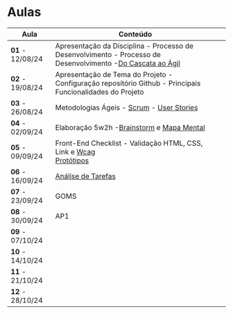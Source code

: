 # Aulas

| Aula                     | Conteúdo                                                                                                                                         |  |
| ------------------------ | ------------------------------------------------------------------------------------------------------------------------------------------------- | - |
| __01__ - 12/08/24 | Apresentação da Disciplina - Processo de Desenvolvimento - Processo de Desenvolvimento -[Do Cascata ao Ágil](../assets/Aulas/CascataAoAgil.docx) |  |
| __02__ - 19/08/24 | Apresentação de Tema do Projeto - Configuração repositório Github - Principais Funcionalidades do Projeto                                    |  |
| __03__ - 26/08/24 | Metodologias Ágeis - [Scrum](/docs/assets/docs/Mapa+do+Scrum+Framework+utilizado+nas+aulas.pdf) - [User Stories](/docs/assets/docs/Scrum.pdf)          |  |
| __04__ - 02/09/24 | Elaboração 5w2h -[Brainstorm](../assets/Aulas/O%20processo%20de brainstorm.pdf) e [Mapa Mental](../assets/Aulas/Mapa%20Mental.pdf)                   |  |
| __05__ - 09/09/24 | Front-End Checklist - Validação HTML, CSS, Link e [Wcag](https://www.guia-wcag.com/) <br />[Protótipos](/docs/assets/docs/Aula%20-%20Prototipagem.pdf)                                          |  |
| __06__ - 16/09/24 | [Análise de Tarefas](../assets/aulas/Análise%20de%20Tarefas.pdf)                             |  |
| __07__ - 23/09/24 | GOMS                                            |  |
| __08__ - 30/09/24 | AP1                                                                                                                                               |  |
| __09__ - 07/10/24 |                                                                                                                                                   |  |
| __10__ - 14/10/24 |                                                                                                                                                   |  |
| __11__ - 21/10/24 |                                                                                                                                                   |  |
| __12__ - 28/10/24 |                                                                                                                                                   |  |
